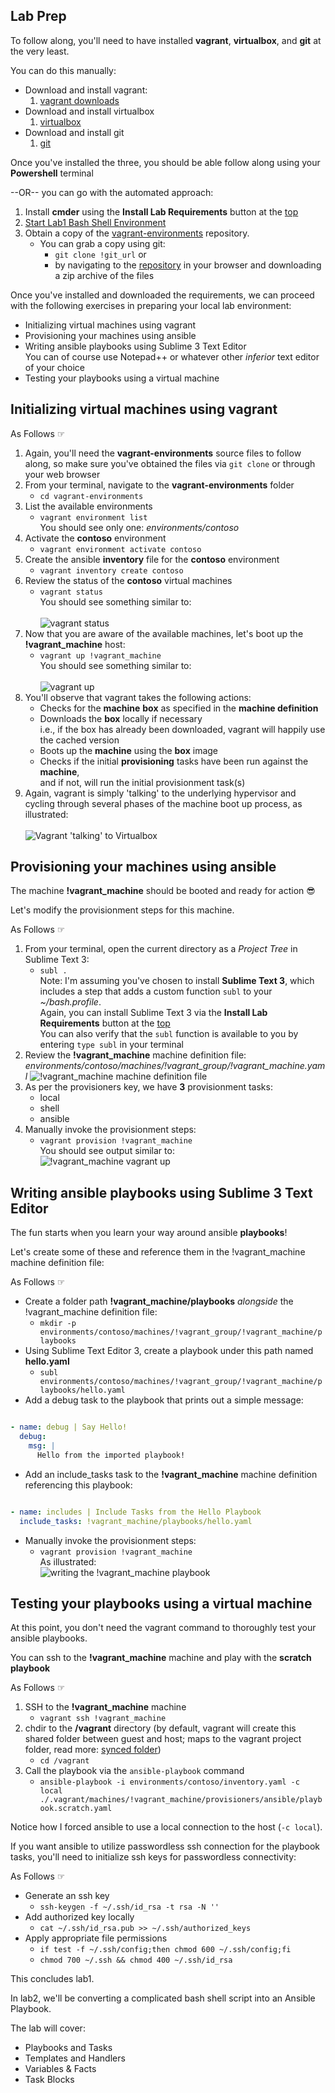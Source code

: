 <div id="vagrant_lab" class="section">

## Lab Prep

To follow along, you'll need to have installed **vagrant**, **virtualbox**, and **git** at the very least.

You can do this manually:

- Download and install vagrant:
	1. [vagrant downloads](https://www.vagrantup.com/downloads.html)
- Download and install virtualbox
	1. [virtualbox](https://www.virtualbox.org/)
- Download and install git
	1. [git](https://git-scm.com/download/win)

Once you've installed the three, you should be able follow along using your **Powershell** terminal

--OR-- you can go with the automated approach:

1. Install **cmder** using the **Install Lab Requirements** button at the <a href="#" class="flash" data-selector="#requirements" data-duration="300">top</a>
1. <a href="#" class="shell" data-shell="%ChocolateyToolsLocation%\\cmder\\cmder.exe">Start Lab1 Bash Shell Environment</a>
1.  Obtain a copy of the [vagrant-environments](!git_url) repository.
	- You can grab a copy using git: 
		- `git clone !git_url`
		or
		- by navigating to the [repository](!git_url) in your browser and downloading a zip archive of the files

Once you've installed and downloaded the requirements, we can proceed with the following exercises in preparing your local lab environment:

- Initializing virtual machines using vagrant
- Provisioning your machines using ansible
- Writing ansible playbooks using Sublime 3 Text Editor<br />
  You can of course use Notepad++ or whatever other *inferior* text editor of your choice
- Testing your playbooks using a virtual machine

## Initializing virtual machines using vagrant

As Follows ☞

1. Again, you'll need the **vagrant-environments** source files to follow along, so make sure you've obtained the files via `git clone` or through your web browser
1. From your terminal, navigate to the **vagrant-environments** folder
	- `cd vagrant-environments`
1. List the available environments
	- `vagrant environment list`<br />
	You should see only one: *environments/contoso*
1. Activate the **contoso** environment
	- `vagrant environment activate contoso`
1. Create the ansible **inventory** file for the **contoso** environment
	- `vagrant inventory create contoso`
1. Review the status of the **contoso** virtual machines
	- `vagrant status`<br />You should see something similar to:<br /><br />![vagrant status](!ifdef(assets_folder)(!assets_folder)(!cwd/../assets)/images/vagrant_status.gif)
1. Now that you are aware of the available machines, let's boot up the **!vagrant_machine** host:
	- `vagrant up !vagrant_machine`<br />You should see something similar to:<br /><br />![vagrant up](!ifdef(assets_folder)(!assets_folder)(!cwd/../assets)/images/vagrant_up.gif)
1. You'll observe that vagrant takes the following actions:
	- Checks for the **machine** **box** as specified in the **machine definition**
	- Downloads the **box** locally if necessary<br />i.e., if the box has already been downloaded, vagrant will happily use the cached version
	- Boots up the **machine** using the **box** image
	- Checks if the initial **provisioning** tasks have been run against the **machine**,<br /> and if not, will run the initial provisionment task(s)
1. Again, vagrant is simply 'talking' to the underlying hypervisor and cycling through several phases of the machine boot up process, as illustrated:<br /><br />![Vagrant 'talking' to Virtualbox](!ifdef(assets_folder)(!assets_folder)(!cwd/../assets)/images/vagrant_up_diagram.png)


## Provisioning your machines using ansible

The machine **!vagrant_machine** should be booted and ready for action 😎

Let's modify the provisionment steps for this machine.

As Follows ☞

1. From your terminal, open the current directory as a *Project Tree* in Sublime Text 3:
	- `subl .`<br />
Note: I'm assuming you've chosen to install **Sublime Text 3**, which includes a step that adds a custom function `subl` to your *~/bash.profile*.<br />
Again, you can install Sublime Text 3 via the **Install Lab Requirements** button at the <a href="#" class="flash" data-selector="#requirements" data-duration="300">top</a><br />
You can also verify that the `subl` function is available to you by entering `type subl` in your terminal
1. Review the **!vagrant_machine** machine definition file: *environments/contoso/machines/!vagrant_group/!vagrant_machine.yaml*
![!vagrant_machine machine definition file](!ifdef(assets_folder)(!assets_folder)(!cwd/../assets)/images/subl.gif)
1. As per the <span class="medium_red">provisioners</span> key, we have **3** provisionment tasks:
	- local
	- shell
	- ansible<br />
1. Manually invoke the provisionment steps:
	- `vagrant provision !vagrant_machine`<br />
	You should see output similar to:<br />
	![!vagrant_machine vagrant up](!ifdef(assets_folder)(!assets_folder)(!cwd/../assets)/images/vagrant_provision.gif)

## Writing ansible playbooks using Sublime 3 Text Editor

The fun starts when you learn your way around ansible **playbooks**!

Let's create some of these and reference them in the !vagrant_machine machine definition file:

As Follows ☞

- Create a folder path **!vagrant_machine/playbooks** *alongside* the !vagrant_machine definition file:
	- `mkdir -p environments/contoso/machines/!vagrant_group/!vagrant_machine/playbooks`
- Using Sublime Text Editor 3, create a playbook under this path named **hello.yaml**
	- `subl environments/contoso/machines/!vagrant_group/!vagrant_machine/playbooks/hello.yaml`
- Add a debug task to the playbook that prints out a simple message:<br />

```yaml

- name: debug | Say Hello!
  debug:
    msg: |
      Hello from the imported playbook!

```

- Add an include_tasks task to the **!vagrant_machine** machine definition referencing this playbook:

```yaml

- name: includes | Include Tasks from the Hello Playbook
  include_tasks: !vagrant_machine/playbooks/hello.yaml

```

- Manually invoke the provisionment steps:
	- `vagrant provision !vagrant_machine`<br />
	As illustrated:<br />
	![writing the !vagrant_machine playbook](!ifdef(assets_folder)(!assets_folder)(!cwd/../assets)/images/subl_playbook_provision.gif)


## Testing your playbooks using a virtual machine

At this point, you don't need the vagrant command to thoroughly test your ansible playbooks.

You can ssh to the **!vagrant_machine** machine and play with the **scratch playbook**

As Follows ☞

1. SSH to the **!vagrant_machine** machine
	- `vagrant ssh !vagrant_machine`
1. chdir to the **/vagrant** directory (by default, vagrant will create this shared folder between guest and host; maps to the vagrant project folder, read more: [synced folder](https://www.vagrantup.com/docs/synced-folders/))
	- `cd /vagrant`
1. Call the playbook via the `ansible-playbook` command
	- `ansible-playbook -i environments/contoso/inventory.yaml -c local ./.vagrant/machines/!vagrant_machine/provisioners/ansible/playbook.scratch.yaml`

Notice how I forced ansible to use a local connection to the host (`-c local`).

If you want ansible to utilize passwordless ssh connection for the playbook tasks, you'll need to initialize ssh keys for passwordless connectivity:

As Follows ☞

* Generate an ssh key
	- `ssh-keygen -f ~/.ssh/id_rsa -t rsa -N ''`
* Add authorized key locally
    - `cat ~/.ssh/id_rsa.pub >> ~/.ssh/authorized_keys`
* Apply appropriate file permissions
    - `if test -f ~/.ssh/config;then chmod 600 ~/.ssh/config;fi`
    - `chmod 700 ~/.ssh && chmod 400 ~/.ssh/id_rsa`


This concludes lab1. 

In lab2, we'll be converting a complicated bash shell script into an Ansible Playbook.

The lab will cover:

- Playbooks and Tasks
- Templates and Handlers
- Variables & Facts
- Task Blocks

</div>